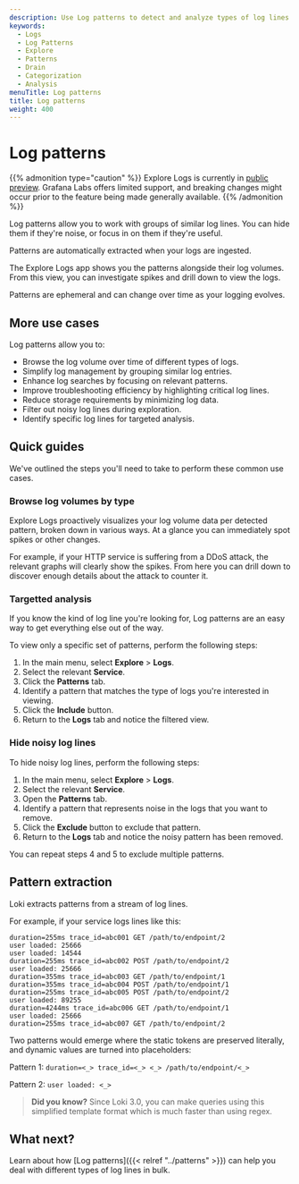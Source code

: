 ```yaml
---
description: Use Log patterns to detect and analyze types of log lines.
keywords:
  - Logs
  - Log Patterns
  - Explore
  - Patterns
  - Drain
  - Categorization
  - Analysis
menuTitle: Log patterns
title: Log patterns
weight: 400
---
```


# Log patterns

{{% admonition type="caution" %}}
Explore Logs is currently in [public preview](/docs/release-life-cycle/). Grafana Labs offers limited support, and breaking changes might occur prior to the feature being made generally available.
{{% /admonition %}}

Log patterns allow you to work with groups of similar log lines. You can hide them if they're noise, or focus in on them if they're useful.

Patterns are automatically extracted when your logs are ingested.

The Explore Logs app shows you the patterns alongside their log volumes. From this view, you can investigate spikes and drill down to view the logs.

Patterns are ephemeral and can change over time as your logging evolves.

## More use cases

Log patterns allow you to:

* Browse the log volume over time of different types of logs.
* Simplify log management by grouping similar log entries.
* Enhance log searches by focusing on relevant patterns.
* Improve troubleshooting efficiency by highlighting critical log lines.
* Reduce storage requirements by minimizing log data.
* Filter out noisy log lines during exploration.
* Identify specific log lines for targeted analysis.

## Quick guides

We've outlined the steps you'll need to take to perform these common use cases.

### Browse log volumes by type

Explore Logs proactively visualizes your log volume data per detected pattern, broken down in various ways. At a glance you can immediately spot spikes or other changes.

For example, if your HTTP service is suffering from a DDoS attack, the relevant graphs will clearly show the spikes. From here you can drill down to discover enough details about the attack to counter it.

### Targetted analysis

If you know the kind of log line you're looking for, Log patterns are an easy way to get everything else out of the way.

To view only a specific set of patterns, perform the following steps:

1. In the main menu, select **Explore** > **Logs**.
2. Select the relevant **Service**.
3. Click the **Patterns** tab.
4. Identify a pattern that matches the type of logs you're interested in viewing.
5. Click the **Include** button.
6. Return to the **Logs** tab and notice the filtered view.

### Hide noisy log lines

To hide noisy log lines, perform the following steps:

1. In the main menu, select **Explore** > **Logs**.
2. Select the relevant **Service**.
3. Open the **Patterns** tab.
4. Identify a pattern that represents noise in the logs that you want to remove.
5. Click the **Exclude** button to exclude that pattern.
6. Return to the **Logs** tab and notice the noisy pattern has been removed.

You can repeat steps 4 and 5 to exclude multiple patterns.

## Pattern extraction

Loki extracts patterns from a stream of log lines.

For example, if your service logs lines like this:

```
duration=255ms trace_id=abc001 GET /path/to/endpoint/2
user loaded: 25666
user loaded: 14544
duration=255ms trace_id=abc002 POST /path/to/endpoint/2
user loaded: 25666
duration=355ms trace_id=abc003 GET /path/to/endpoint/1
duration=355ms trace_id=abc004 POST /path/to/endpoint/1
duration=255ms trace_id=abc005 POST /path/to/endpoint/2
user loaded: 89255
duration=4244ms trace_id=abc006 GET /path/to/endpoint/1
user loaded: 25666
duration=255ms trace_id=abc007 GET /path/to/endpoint/2
```

Two patterns would emerge where the static tokens are preserved literally, and dynamic values are turned into placeholders:

Pattern 1: `duration=<_> trace_id=<_> <_> /path/to/endpoint/<_>`

Pattern 2: `user loaded: <_>`

> **Did you know?** Since Loki 3.0, you can make queries using this simplified template format which is much faster than using regex.

## What next?

Learn about how [Log patterns]({{< relref "../patterns" >}}) can help you deal with different types of log lines in bulk.
